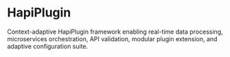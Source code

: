 # HapiPlugin
Context-adaptive HapiPlugin framework enabling real-time data processing, microservices orchestration, API validation, modular plugin extension, and adaptive configuration suite.
